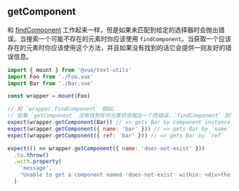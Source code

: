## getComponent

和 [findComponent](./findComponent.md) 工作起来一样，但是如果未匹配到给定的选择器时会抛出错误。当搜索一个可能不存在的元素时你应该使用 `findComponent`。当获取一个应该存在的元素时你应该使用这个方法，并且如果没有找到的话它会提供一则友好的错误信息。

```js
import { mount } from '@vue/test-utils'
import Foo from './Foo.vue'
import Bar from './Bar.vue'

const wrapper = mount(Foo)

// 和 `wrapper.findComponent` 相似。
// 如果 `getComponent` 没有找到任何元素将会抛出一个而错误。`findComponent` 则不会做任何事。
expect(wrapper.getComponent(Bar)) // => gets Bar by component instance
expect(wrapper.getComponent({ name: 'bar' })) // => gets Bar by `name`
expect(wrapper.getComponent({ ref: 'bar' })) // => gets Bar by `ref`

expect(() => wrapper.getComponent({ name: 'does-not-exist' }))
  .to.throw()
  .with.property(
    'message',
    "Unable to get a component named 'does-not-exist' within: <div>the actual DOM here...</div>"
  )
```
